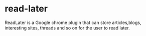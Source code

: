 # read-later
ReadLater is a Google chrome plugin that can store articles,blogs, interesting sites, threads and so on for the user to read later. 
